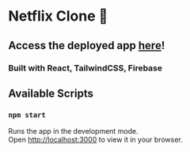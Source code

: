 # Netflix Clone 🍿

## **Access the deployed app [here]()!**

### Built with React, TailwindCSS, Firebase


## Available Scripts
### `npm start`

Runs the app in the development mode.\
Open [http://localhost:3000](http://localhost:3000) to view it in your browser.
